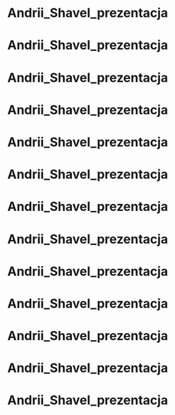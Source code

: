# Andrii_Shavel_prezentacja
# Andrii_Shavel_prezentacja
# Andrii_Shavel_prezentacja
# Andrii_Shavel_prezentacja
# Andrii_Shavel_prezentacja
# Andrii_Shavel_prezentacja
# Andrii_Shavel_prezentacja
# Andrii_Shavel_prezentacja
# Andrii_Shavel_prezentacja
# Andrii_Shavel_prezentacja
# Andrii_Shavel_prezentacja
# Andrii_Shavel_prezentacja
# Andrii_Shavel_prezentacja
